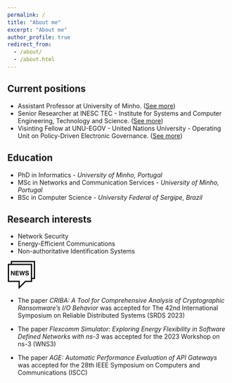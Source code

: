 ```yaml
---
permalink: /
title: "About me"
excerpt: "About me"
author_profile: true
redirect_from: 
  - /about/
  - /about.html
---
```



## Current positions
- Assistant Professor at University of Minho. ([See more](https://www4.di.uminho.pt/~jno/sitedi/nm_6687.html))
- Senior Researcher at INESC TEC - Institute for Systems and Computer Engineering, Technology and Science. ([See more](https://www.inesctec.pt/en/people/joao-marco))
- Visinting Fellow at UNU-EGOV - United Nations University - Operating Unit on Policy-Driven Electronic Governance. ([See more](https://egov.unu.edu/experts/joao-marco-silva.html#profile))


## Education
- PhD in Informatics - *University of Minho, Portugal*
- MSc in Networks and Communication Services - *University of Minho, Portugal*
- BSc in Computer Science - *University Federal of Sergipe, Brazil*


## Research interests
- Network Security
- Energy-Efficient Communications
- Non-authoritative Identification Systems


![](/images/news64.png)

- The paper *CRIBA: A Tool for Comprehensive Analysis of Cryptographic Ransomware’s I/O Behavior* was accepted for The 42nd International Symposium on Reliable Distributed Systems (SRDS 2023)

- The paper *Flexcomm Simulator: Exploring Energy Flexibility in Software Defined Networks with ns-3* was accepted for the 2023 Workshop on ns-3 (WNS3)

- The paper *AGE: Automatic Performance Evaluation of API Gateways* was accepted for the 28th IEEE Symposium on Computers and Communications (ISCC)